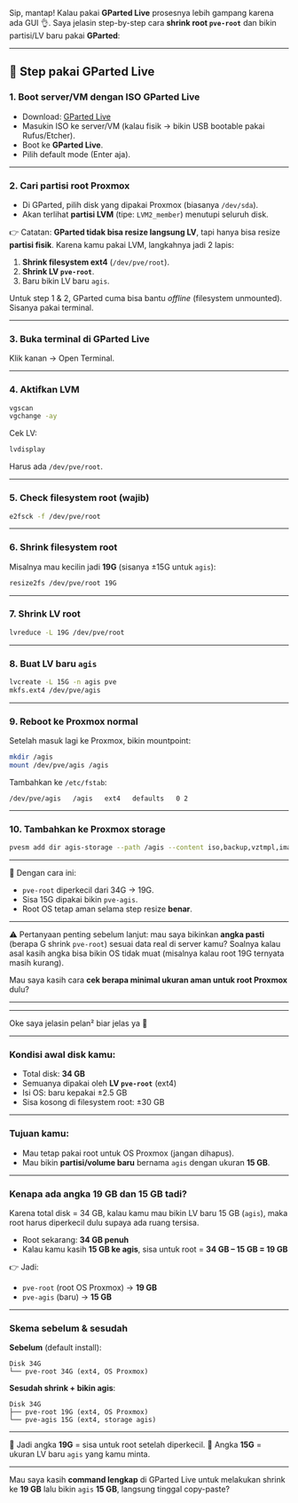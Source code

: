 Sip, mantap! Kalau pakai **GParted Live** prosesnya lebih gampang karena ada GUI 👌.
Saya jelasin step-by-step cara **shrink root `pve-root`** dan bikin partisi/LV baru pakai **GParted**:

---

## 🔧 Step pakai GParted Live

### 1. Boot server/VM dengan ISO **GParted Live**

* Download: [GParted Live](https://gparted.org/livecd.php)
* Masukin ISO ke server/VM (kalau fisik → bikin USB bootable pakai Rufus/Etcher).
* Boot ke **GParted Live**.
* Pilih default mode (Enter aja).

---

### 2. Cari partisi root Proxmox

* Di GParted, pilih disk yang dipakai Proxmox (biasanya `/dev/sda`).
* Akan terlihat **partisi LVM** (tipe: `LVM2_member`) menutupi seluruh disk.

👉 Catatan: **GParted tidak bisa resize langsung LV**, tapi hanya bisa resize **partisi fisik**.
Karena kamu pakai LVM, langkahnya jadi 2 lapis:

1. **Shrink filesystem ext4** (`/dev/pve/root`).
2. **Shrink LV `pve-root`**.
3. Baru bikin LV baru `agis`.

Untuk step 1 & 2, GParted cuma bisa bantu *offline* (filesystem unmounted). Sisanya pakai terminal.

---

### 3. Buka terminal di GParted Live

Klik kanan → Open Terminal.

---

### 4. Aktifkan LVM

```bash
vgscan
vgchange -ay
```

Cek LV:

```bash
lvdisplay
```

Harus ada `/dev/pve/root`.

---

### 5. Check filesystem root (wajib)

```bash
e2fsck -f /dev/pve/root
```

---

### 6. Shrink filesystem root

Misalnya mau kecilin jadi **19G** (sisanya ±15G untuk `agis`):

```bash
resize2fs /dev/pve/root 19G
```

---

### 7. Shrink LV root

```bash
lvreduce -L 19G /dev/pve/root
```

---

### 8. Buat LV baru `agis`

```bash
lvcreate -L 15G -n agis pve
mkfs.ext4 /dev/pve/agis
```

---

### 9. Reboot ke Proxmox normal

Setelah masuk lagi ke Proxmox, bikin mountpoint:

```bash
mkdir /agis
mount /dev/pve/agis /agis
```

Tambahkan ke `/etc/fstab`:

```
/dev/pve/agis   /agis   ext4   defaults   0 2
```

---

### 10. Tambahkan ke Proxmox storage

```bash
pvesm add dir agis-storage --path /agis --content iso,backup,vztmpl,images
```

---

📌 Dengan cara ini:

* `pve-root` diperkecil dari 34G → 19G.
* Sisa 15G dipakai bikin `pve-agis`.
* Root OS tetap aman selama step resize **benar**.

---

⚠️ Pertanyaan penting sebelum lanjut:
mau saya bikinkan **angka pasti** (berapa G shrink `pve-root`) sesuai data real di server kamu? Soalnya kalau asal kasih angka bisa bikin OS tidak muat (misalnya kalau root 19G ternyata masih kurang).

Mau saya kasih cara **cek berapa minimal ukuran aman untuk root Proxmox** dulu?

---

---

Oke saya jelasin pelan² biar jelas ya 🙏

---

### Kondisi awal disk kamu:

* Total disk: **34 GB**
* Semuanya dipakai oleh **LV `pve-root`** (ext4)
* Isi OS: baru kepakai ±2.5 GB
* Sisa kosong di filesystem root: ±30 GB

---

### Tujuan kamu:

* Mau tetap pakai root untuk OS Proxmox (jangan dihapus).
* Mau bikin **partisi/volume baru** bernama `agis` dengan ukuran **15 GB**.

---

### Kenapa ada angka 19 GB dan 15 GB tadi?

Karena total disk = 34 GB, kalau kamu mau bikin LV baru 15 GB (`agis`), maka root harus diperkecil dulu supaya ada ruang tersisa.

* Root sekarang: **34 GB penuh**
* Kalau kamu kasih **15 GB ke agis**, sisa untuk root = **34 GB – 15 GB = 19 GB**

👉 Jadi:

* `pve-root` (root OS Proxmox) → **19 GB**
* `pve-agis` (baru) → **15 GB**

---

### Skema sebelum & sesudah

**Sebelum** (default install):

```
Disk 34G
└── pve-root 34G (ext4, OS Proxmox)
```

**Sesudah shrink + bikin agis**:

```
Disk 34G
├── pve-root 19G (ext4, OS Proxmox)
└── pve-agis 15G (ext4, storage agis)
```

---

📌 Jadi angka **19G** = sisa untuk root setelah diperkecil.
📌 Angka **15G** = ukuran LV baru `agis` yang kamu minta.

---

Mau saya kasih **command lengkap** di GParted Live untuk melakukan shrink ke **19 GB** lalu bikin `agis` **15 GB**, langsung tinggal copy-paste?
